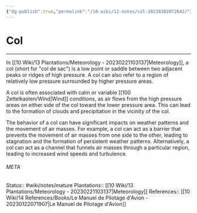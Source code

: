 ```yaml
---
{"dg-publish":true,"permalink":"/10-wiki/12-notes/col-20230302072642/"}
---
```


# Col
---
In [[10 Wiki/13 Plantations/Meteorology - 20230221103137\|Meteorology]], a col (short for "col de sac") is a low point or saddle between two adjacent peaks or ridges of high pressure. A col can also refer to a region of relatively low pressure surrounded by higher pressure areas.

A col is often associated with calm or variable [[100 Zettelkasten/Wind\|Wind]] conditions, as air flows from the high pressure areas on either side of the col toward the lower pressure area. This can lead to the formation of clouds and precipitation in the vicinity of the col.

The behavior of a col can have significant impacts on weather patterns and the movement of air masses. For example, a col can act as a barrier that prevents the movement of air masses from one side to the other, leading to stagnation and the formation of persistent weather patterns. Alternatively, a col can act as a channel that funnels air masses through a particular region, leading to increased wind speeds and turbulence.



###### META
Status:: #wiki/notes/mature 
Plantations:: [[10 Wiki/13 Plantations/Meteorology - 20230221103137\|Meteorology]]
References:: [[10 Wiki/14 References/Books/Le Manuel de Pilotage d'Avion - 20230122071907\|Le Manuel de Pilotage d'Avion]]
